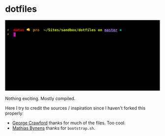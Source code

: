 # dotfiles

![My sexy terminal](sexy.png)

Nothing exciting. Mostly compiled.

Here I try to credit the sources / inspiration since I haven't forked this properly:

* [George Crawford](https://github.com/georgecrawford/dotfiles) thanks for much of the files. Too cool.
* [Mathias Bynens](https://github.com/mathiasbynens/dotfiles) thanks for `bootstrap.sh`.